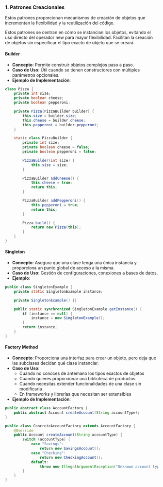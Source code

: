 ### 1. Patrones Creacionales
Estos patrones proporcionan mecanismos de creación de objetos que incrementan la flexibilidad y la reutilización del código.

Estos patrones se centran en cómo se instancian los objetos, evitando el uso directo del operador new para mayor flexibilidad. Facilitan la creación de objetos sin especificar el tipo exacto de objeto que se creará.

#### Builder
- **Concepto**: Permite construir objetos complejos paso a paso.
- **Caso de Uso**: Útil cuando se tienen constructores con múltiples parámetros opcionales.
- **Ejemplo de Implementación**:
```java
class Pizza {
    private int size;
    private boolean cheese;
    private boolean pepperoni;

    private Pizza(PizzaBuilder builder) {
        this.size = builder.size;
        this.cheese = builder.cheese;
        this.pepperoni = builder.pepperoni;
    }

    static class PizzaBuilder {
        private int size;
        private boolean cheese = false;
        private boolean pepperoni = false;

        PizzaBuilder(int size) {
            this.size = size;
        }

        PizzaBuilder addCheese() {
            this.cheese = true;
            return this;
        }

        PizzaBuilder addPepperoni() {
            this.pepperoni = true;
            return this;
        }

        Pizza build() {
            return new Pizza(this);
        }
    }
}
```

#### Singleton
- **Concepto**: Asegura que una clase tenga una única instancia y proporciona un punto global de acceso a la misma.
- **Caso de Uso**: Gestión de configuraciones, conexiones a bases de datos.
- **Ejemplo**:
```java
public class SingletonExample {
    private static SingletonExample instance;

    private SingletonExample() {}

    public static synchronized SingletonExample getInstance() {
        if (instance == null) {
            instance = new SingletonExample();
        }
        return instance;
    }
}
```


#### Factory Method
- **Concepto**: Proporciona una interfaz para crear un objeto, pero deja que las subclases decidan qué clase instanciar.
- **Caso de Uso**:
  - Cuando no conoces de antemano los tipos exactos de objetos
  - Cuando quieres proporcionar una biblioteca de productos
  - Cuando necesitas extender funcionalidades de una clase sin modificarla
  - En frameworks y librerías que necesitan ser extensibles
- **Ejemplo de Implementación**:

```java
public abstract class AccountFactory {
    public abstract Account createAccount(String accountType);
}

public class ConcreteAccountFactory extends AccountFactory {
    @Override
    public Account createAccount(String accountType) {
        switch (accountType) {
            case "Savings":
                return new SavingsAccount();
            case "Checking":
                return new CheckingAccount();
            default:
                throw new IllegalArgumentException("Unknown account type");
        }
    }
}

```
